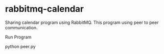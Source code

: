 rabbitmq-calendar
=================

Sharing calendar program using RabbitMQ. This program using peer to peer communication.

Run Program

python peer.py

